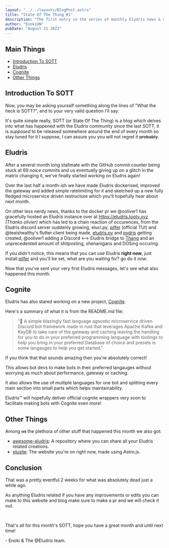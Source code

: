 ```yaml
---
layout: "../../layouts/BlogPost.astro"
title: "State Of The Thing #1"
description: "The first entry in the series of monthly Eludris news & updates."
author: "EnokiUN"
pubDate: "August 31 2022"
---
```


## Main Things

- [Introduction To SOTT](#introduction-to-sott)
- [Eludris](#eludris)
- [Cognite](#cognite)
- [Other Things](#other-things)

## Introduction To SOTT

Now, you may be asking yourself something along the lines of "What the heck is
SOTT?", and to your very valid question I'll say:

It's quite simple really, SOTT (or State Of The Thing) is a blog which delves
into what has happened with the Eludris community since the last SOTT, it is
*supposed* to be released somewhere around the end of every month so stay tuned
for it I suppose, I can assure you you will not regret it ~~probably~~.

## Eludris

After a several month long stallmate with the GitHub commit counter being stuck
at 69 *noice* commits and us eventually giving up on a glitch in the matrix changing
it, we've finally started working on Eludris again!

Over the last half a month-ish we have made Eludris dockerised, improved the gateway
and added simple ratelimiting for it and sketched up a new fully fledged microservice
driven restructure which you'll hopefully hear about next month.

On other less nerdy news, thanks to the docker pr we @ooliver1 has gracefully hosted
an Eludris instance over at <https://eludris.tooty.xyz> *(Thanks olivier)* which
has led to a chain reaction of occurences, from the Eludris discord server suddenly
growing, eluci.py, [pilfer](https://github.com/eludris/pilfer) (official TUI) and
@teaishealthy's flutter client being made, [eludris.py](https://github.com/teaishealthy/eludris.py)
and [pydris](https://github.com/enokiun/pydris) getting created, @ooliver1 adding
a Discord <--> Eludris bridge to [Thang](https://github.com/eludris/thang-discord)
and an unprecedented amount of shitposting, shenanigans and DOSing occuring.

If you didn't notice, this means that you can use Eludris **right now**, just
install [pilfer](https://github.com/eludris/pilfer) and you'll be set, what are
you waiting for? go do it *now*.

Now that you've sent your very first Eludris messages, let's see what also happened
this month.

## Cognite

Eludris has also stared working on a new project, [Cognite](https://github.com/eludris/cognite).

Here's a summary of what it is from the README.md file:

> "🚀 A simple blazingly fast language agnostic microservice driven Discord
bot framework made in rust that leverages Apache Kafka and KeyDB to take care of
the gateway and caching leaving the handling for you to do in your preferred programming
language with toolings to help you bring in your preferred Database of choice and
presets is some langauges to help you get started."

If you think that that sounds amazing then you're absolutely correct!

This allows bot devs to make bots in their preferred langauges without worrying
as much about performance, gateway or caching.

It also allows the use of multiple languages for one bot and splitting every main
section into small parts which helps maintainability.

Eludris™️ will hopefully deliver official cognite wrappers very soon to facilitate
making bots with Cognite even more!

## Other Things

Among ~~us~~ the plethora of other stuff that happened this month we also got:

- [awesome-eludris](https://github.com/awesome-eludris): A repository where you
can share all your Eludris related creations.
- [elusite](https://github.com/eludris/elusite): The website you're on right now,
made using Astro.js.

## Conclusion

That was a pretty eventful 2 weeks for what was absolutely dead just a while ago.

As anything Eludris related if you have any improvements or edits you can make
to this website and blog make sure to make a pr and we will check it out.

&nbsp;

That's all for this month's SOTT, hope you have a great month and until next time!

\- Enoki & The @Eludris team.
